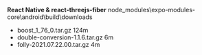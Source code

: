 **React Native & react-threejs-fiber**
node_modules\expo-modules-core\android\build\downloads
 -  boost_1_76_0.tar.gz  124m
 -  double-conversion-1.1.6.tar.gz  6m
 -  folly-2021.07.22.00.tar.gz  4m

